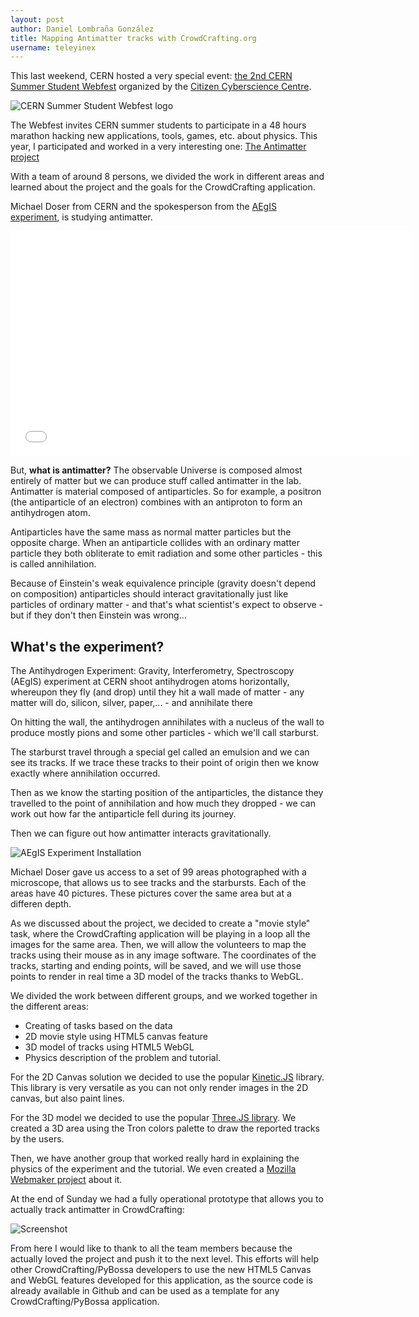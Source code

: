 ```yaml
---
layout: post
author: Daniel Lombraña González
title: Mapping Antimatter tracks with CrowdCrafting.org
username: teleyinex
---
```


This last weekend, CERN hosted a very special event: [the 2nd CERN Summer Student Webfest](http://www.citizencyberscience.net/wiki/index.php?title=Main_Page) organized by the [Citizen Cyberscience Centre](http://www.citizencyberscience.net/).

![CERN Summer Student Webfest logo](http://www.citizencyberscience.net/wiki/images/1/1b/Cernwebfest.png)

The Webfest invites CERN summer students to participate in a 48 hours marathon hacking new applications, tools, games, etc. about physics. This year, I participated and worked in a very interesting one: [The Antimatter project](http://crowdcrafting.org/app/antimatter/)

With a team of around 8 persons, we divided the work in different areas and learned about the project and the goals for the CrowdCrafting application.

Michael Doser from CERN and the spokesperson from the [AEgIS experiment](http://aegis.web.cern.ch/aegis/), is studying antimatter.

<iframe width="640" height="360" src="//www.youtube-nocookie.com/embed/8PXSQjjsPUo?rel=0" frameborder="0" allowfullscreen></iframe>

But, **what is antimatter?** The observable Universe is composed almost entirely of matter but we can produce stuff called antimatter in the lab. Antimatter is material composed of antiparticles. So for example, a positron (the antiparticle of an electron) combines with an antiproton to form an antihydrogen atom.

Antiparticles have the same mass as normal matter particles but the opposite charge. When an antiparticle collides with an ordinary matter particle they both obliterate to emit radiation and some other particles - this is called annihilation.

Because of Einstein's weak equivalence principle (gravity doesn't depend on composition) antiparticles should interact gravitationally just like particles of ordinary matter - and that's what scientist's expect to observe - but if they don't then Einstein was wrong...

What's the experiment?
----------------------

The Antihydrogen Experiment: Gravity, Interferometry, Spectroscopy (AEgIS) experiment at CERN shoot antihydrogen atoms horizontally, whereupon they fly (and drop) until they hit a wall made of matter - any matter will do, silicon, silver, paper,... - and annihilate there

On hitting the wall, the antihydrogen annihilates with a nucleus of the wall to produce mostly pions and some other particles - which we'll call starburst.

The starburst travel through a special gel called an emulsion and we can see its tracks. If we trace these tracks to their point of origin then we know exactly where annihilation occurred.

Then as we know the starting position of the antiparticles, the distance they travelled to the point of annihilation and how much they dropped - we can work out how far the antiparticle fell during its journey.

Then we can figure out how antimatter interacts gravitationally.

![AEgIS Experiment Installation](http://i.imgur.com/uVVjKzD.jpg)

Michael Doser gave us access to a set of 99 areas photographed with a microscope, that allows us to see tracks and the starbursts. Each of the areas have 40 pictures. These pictures cover the same area but at a differen depth.

As we discussed about the project, we decided to create a "movie style" task, where the CrowdCrafting application will be playing in a loop all the images for the same area. Then, we will allow the volunteers to map the tracks using their mouse as in any image software. The coordinates of the tracks, starting and ending points, will be saved, and we will use those points to render in real time a 3D model of the tracks thanks to WebGL.

We divided the work between different groups, and we worked together in the different areas:
* Creating of tasks based on the data
* 2D movie style using HTML5 canvas feature
* 3D model of tracks using HTML5 WebGL
* Physics description of the problem and tutorial.

For the 2D Canvas solution we decided to use the popular [Kinetic.JS](http://www.kineticjs.com/) library. This library is very versatile as you can not only render images in the 2D canvas, but also paint lines. 

For the 3D model we decided to use the popular [Three.JS library](http://threejs.org/). We created a 3D area using the Tron colors palette to draw the reported tracks by the users.

Then, we have another group that worked really hard in explaining the physics of the experiment and the tutorial. We even created a [Mozilla Webmaker project](https://juanracasti.makes.org/popcorn/1adt) about it.

At the end of Sunday we had a fully operational prototype that allows you to actually track antimatter in CrowdCrafting:

![Screenshot](https://github-camo.global.ssl.fastly.net/9a7c3a33b5470bf0c42f19f74a7443adf0e116ef/687474703a2f2f692e696d6775722e636f6d2f716b32393067352e706e67)

From here I would like to thank to all the team members because the actually loved the project and push it to the next level. This efforts will help other CrowdCrafting/PyBossa developers to use the new HTML5 Canvas and WebGL features developed for this application, as the source code is already available in Github and can be used as a template for any CrowdCrafting/PyBossa application.
